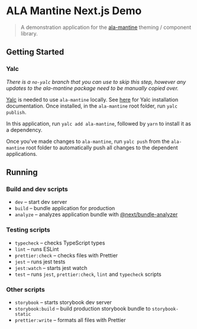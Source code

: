# ALA Mantine Next.js Demo
> A demonstration application for the [ala-mantine](https://github.com/AtlasOfLivingAustralia/ala-mantine) theming / component library.

## Getting Started
### Yalc
*There is a `no-yalc` branch that you can use to skip this step, however any updates to the ala-mantine package need to be manually copied over.*

[Yalc](https://github.com/wclr/yalc) is needed to use `ala-mantine` locally. See [here](https://github.com/wclr/yalc?tab=readme-ov-file#installation) for Yalc installation documentation. Once installed, in the `ala-mantine` root folder, run `yalc publish`.

In this application, run `yalc add ala-mantine`, followed by `yarn` to install it as a dependency.

Once you've made changes to `ala-mantine`, run `yalc push` from the `ala-mantine` root folder to automatically push all changes to the dependent applications.


## Running

### Build and dev scripts

- `dev` – start dev server
- `build` – bundle application for production
- `analyze` – analyzes application bundle with [@next/bundle-analyzer](https://www.npmjs.com/package/@next/bundle-analyzer)

### Testing scripts

- `typecheck` – checks TypeScript types
- `lint` – runs ESLint
- `prettier:check` – checks files with Prettier
- `jest` – runs jest tests
- `jest:watch` – starts jest watch
- `test` – runs `jest`, `prettier:check`, `lint` and `typecheck` scripts

### Other scripts

- `storybook` – starts storybook dev server
- `storybook:build` – build production storybook bundle to `storybook-static`
- `prettier:write` – formats all files with Prettier
